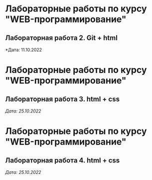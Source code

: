 # Лабораторные работы по курсу "WEB-программирование"

## Лабораторная работа 2. Git + html

*Дата: 11.10.2022

# Лабораторные работы по курсу "WEB-программирование"

## Лабораторная работа 3. html + css

*Дата: 25.10.2022*

# Лабораторные работы по курсу "WEB-программирование"

## Лабораторная работа 4. html + css

*Дата: 25.10.2022*


